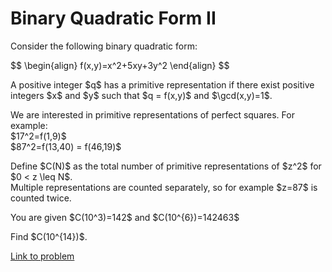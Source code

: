 # Binary Quadratic Form II

<p>Consider the following binary quadratic form:</p>
$$
\begin{align}
f(x,y)=x^2+5xy+3y^2
\end{align}
$$
<p>A positive integer $q$ has a primitive representation if there exist positive integers $x$ and $y$ such that $q = f(x,y)$ and <span style="white-space:nowrap;">$\gcd(x,y)=1$.</span></p>

<p>We are interested in primitive representations of perfect squares. For example:<br />
$17^2=f(1,9)$<br />
$87^2=f(13,40) = f(46,19)$</p>

<p>Define $C(N)$ as the total number of primitive representations of $z^2$ for $0 &lt; z \leq N$.<br /> 
Multiple representations are counted separately, so for example $z=87$ is counted twice.</p>

<p>You are given $C(10^3)=142$ and $C(10^{6})=142463$ </p>

<p>Find $C(10^{14})$.</p>


[Link to problem](https://projecteuler.net/problem=769)
